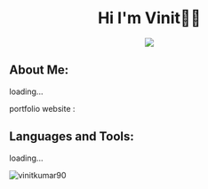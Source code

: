 <h1 align="center"> Hi I'm Vinit👋👋</h1> 

<p align="center">
   <img src="https://i.giphy.com/media/v1.Y2lkPTc5MGI3NjExcm0zcXVkZDZkZ3dpNGg0YzNkeHhhdXluODJ6eGVrZGVyMzE4ZTRxaiZlcD12MV9pbnRlcm5hbF9naWZfYnlfaWQmY3Q9Zw/4XJsLtT9HpFhWFdLwR/giphy.gif" > 
</p>



## About Me:
loading...


portfolio website : 


## Languages and Tools:
loading...

<p><img align="center" src="https://github-readme-stats.vercel.app/api/top-langs?username=vinitkumar90&show_icons=true&locale=en&layout=compact" alt="vinitkumar90" /></p>
